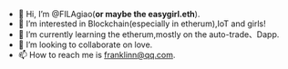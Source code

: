 - 👋 Hi, I’m @FILAgiao(<b>or maybe the easygirl.eth</b>).
- 👀 I’m interested in Blockchain(especially in etherum),IoT and girls!
- 🌱 I’m currently learning the etherum,mostly on the auto-trade、Dapp.
- 💞️ I’m looking to collaborate on love.
- 📫 How to reach me is franklinn@qq.com.

<!---
FILAgiao/FILAgiao is a ✨ special ✨ repository because its `README.md` (this file) appears on your GitHub profile.
You can click the Preview link to take a look at your changes.
--->
